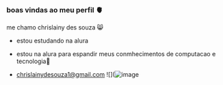 ### boas vindas ao meu perfil 🫀

me chamo chrislainy des souza 😸

- estou estudando na alura

- estou na alura para espandir meus conmhecimentos de computacao e tecnologia💙

- chrislainydesouza1@gmail.com
  ![](![image](https://github.com/user-attachments/assets/e300a06a-2f2d-4f8d-85f3-515d100cadbd)
